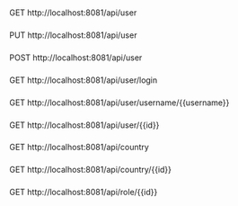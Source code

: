 ###
GET http://localhost:8081/api/user

###
PUT http://localhost:8081/api/user

###
POST http://localhost:8081/api/user

###
GET http://localhost:8081/api/user/login

###
GET http://localhost:8081/api/user/username/{{username}}

###
GET http://localhost:8081/api/user/{{id}}

###
GET http://localhost:8081/api/country

###
GET http://localhost:8081/api/country/{{id}}

###
GET http://localhost:8081/api/role/{{id}}